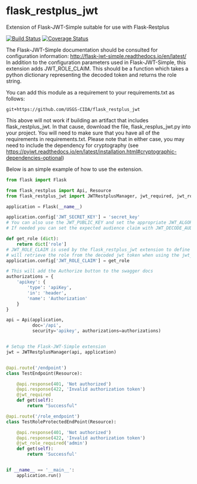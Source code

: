 # flask_restplus_jwt
Extension of Flask-JWT-Simple suitable for use with Flask-Restplus

[![Build Status](https://travis-ci.org/USGS-CIDA/flask_restplus_jwt.svg?branch=master)](https://travis-ci.org/USGS-CIDA/flask_restplus_jwt)
[![Coverage Status](https://coveralls.io/repos/github/USGS-CIDA/flask_restplus_jwt/badge.svg?branch=master)](https://coveralls.io/github/USGS-CIDA/flask_restplus_jwt?branch=master)

The Flask-JWT-Simple documentation should be consulted for configuration information: http://flask-jwt-simple.readthedocs.io/en/latest/
In addition to the configuration parameters used in Flask-JWT-Simple, this extension adds
JWT_ROLE_CLAIM. This should be a function which takes a python dictionary representing the 
decoded token and returns the role string.

You can add this module as a requirement to your requirements.txt as follows:
```
git+https://github.com/USGS-CIDA/flask_restplus_jwt
```

This above will not work if building an artifact that includes flask_restplus_jwt. In that cause, download the file, 
flask_resplus_jwt.py into your project. You will need to make sure that you have all of the requirements in requirements.txt.
Please note that in either case, you may need to include the dependency for cryptography 
(see https://pyjwt.readthedocs.io/en/latest/installation.html#cryptographic-dependencies-optional)

Below is an simple example of how to use the extension.

```python
from flask import Flask

from flask_restplus import Api, Resource
from flask_restplus_jwt import JWTRestplusManager, jwt_required, jwt_role_required

application = Flask(__name__)

application.config['JWT_SECRET_KEY'] = 'secret_key'
# You can also use the JWT_PUBLIC_KEY and set the appropriate JWT_ALGORITHM for the key.
# If needed you can set the expected audience claim with JWT_DECODE_AUDIENCE

def get_role (dict):
    return dict['role']
# JWT_ROLE_CLAIM is used by the flask_restplus_jwt extension to define the function which
# will retrieve the role from the decoded jwt token when using the jwt_role_required decorator.
application.config['JWT_ROLE_CLAIM'] = get_role

# This will add the Authorize button to the swagger docs
authorizations = {
    'apikey': {
        'type': 'apiKey',
        'in': 'header',
        'name': 'Authorization'
    }
}

api = Api(application,
          doc='/api',
          security='apikey', authorizations=authorizations)


# Setup the Flask-JWT-Simple extension
jwt = JWTRestplusManager(api, application)


@api.route('/endpoint')
class TestEndpoint(Resource):

    @api.response(401, 'Not authorized')
    @api.response(422, 'Invalid authorization token')
    @jwt_required
    def get(self):
        return "Successful"

@api.route('/role_endpoint')
class TestRoleProtectedEndPoint(Resource):

    @api.response(401, 'Not authorized')
    @api.response(422, 'Invalid authorization token')
    @jwt_role_required('admin')
    def get(self):
        return 'Successful'


if __name__ == '__main__':
    application.run()
```
